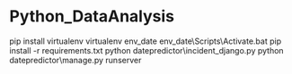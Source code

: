 # Python_DataAnalysis



pip install virtualenv
virtualenv env_date
env_date\Scripts\Activate.bat
pip install -r requirements.txt
python datepredictor\incident_django.py
python datepredictor\manage.py runserver
